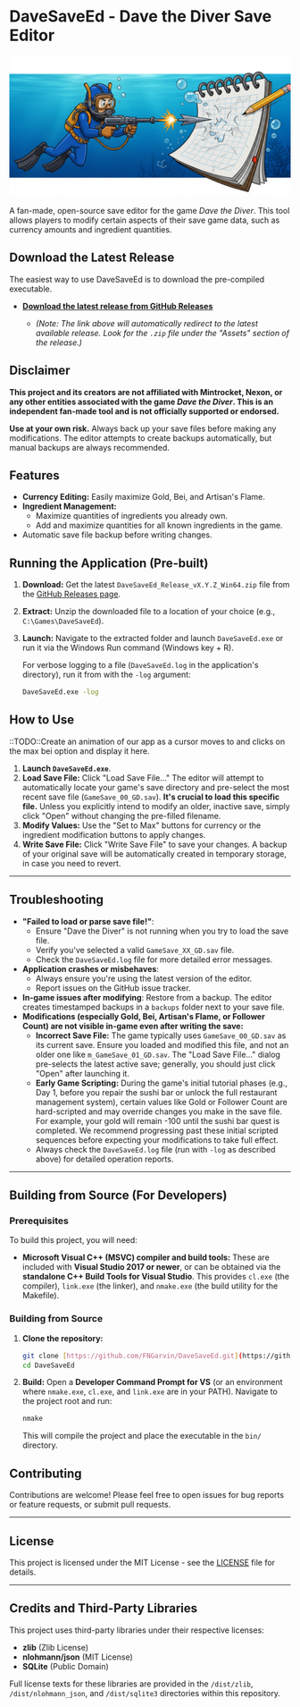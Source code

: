 # DaveSaveEd - Dave the Diver Save Editor

![DaveSaveEd Banner](images/davesaveed_banner.png)

A fan-made, open-source save editor for the game *Dave the Diver*. This tool allows players to modify certain aspects of their save game data, such as currency amounts and ingredient quantities.

## Download the Latest Release

The easiest way to use DaveSaveEd is to download the pre-compiled executable.

* **[Download the latest release from GitHub Releases](https://github.com/FNGarvin/DaveSaveEd/releases/latest)**

  * *(Note: The link above will automatically redirect to the latest available release. Look for the `.zip` file under the "Assets" section of the release.)*

## Disclaimer

**This project and its creators are not affiliated with Mintrocket, Nexon, or any other entities associated with the game _Dave the Diver_. This is an independent fan-made tool and is not officially supported or endorsed.**

**Use at your own risk.** Always back up your save files before making any modifications. The editor attempts to create backups automatically, but manual backups are always recommended.

## Features

* **Currency Editing:** Easily maximize Gold, Bei, and Artisan's Flame.
* **Ingredient Management:**
    * Maximize quantities of ingredients you already own.
    * Add and maximize quantities for all known ingredients in the game.
* Automatic save file backup before writing changes.

## Running the Application (Pre-built)

1.  **Download:** Get the latest `DaveSaveEd_Release_vX.Y.Z_Win64.zip` file from the [GitHub Releases page](https://github.com/FNGarvin/DaveSaveEd/releases/latest).
2.  **Extract:** Unzip the downloaded file to a location of your choice (e.g., `C:\Games\DaveSaveEd`).
3.  **Launch:** Navigate to the extracted folder and launch `DaveSaveEd.exe` or run it via the Windows Run command (Windows key + R).

    For verbose logging to a file (`DaveSaveEd.log` in the application's directory), run it from with the `-log` argument:
    ```bash
    DaveSaveEd.exe -log
    ```

## How to Use
::TODO::Create an animation of our app as a cursor moves to and clicks on the max bei option and display it here.
1.  **Launch `DaveSaveEd.exe`**.
2.  **Load Save File:** Click "Load Save File..." The editor will attempt to automatically locate your game's save directory and pre-select the most recent save file (`GameSave_00_GD.sav`). **It's crucial to load this specific file.** Unless you explicitly intend to modify an older, inactive save, simply click "Open" without changing the pre-filled filename.
3.  **Modify Values:** Use the "Set to Max" buttons for currency or the ingredient modification buttons to apply changes.
4.  **Write Save File:** Click "Write Save File" to save your changes. A backup of your original save will be automatically created in temporary storage, in case you need to revert.

---

## Troubleshooting

* **"Failed to load or parse save file!"**:
    * Ensure "Dave the Diver" is not running when you try to load the save file.
    * Verify you've selected a valid `GameSave_XX_GD.sav` file.
    * Check the `DaveSaveEd.log` file for more detailed error messages.
* **Application crashes or misbehaves**:
    * Always ensure you're using the latest version of the editor.
    * Report issues on the GitHub issue tracker.
* **In-game issues after modifying**: Restore from a backup. The editor creates timestamped backups in a `backups` folder next to your save file.
* **Modifications (especially Gold, Bei, Artisan's Flame, or Follower Count) are not visible in-game even after writing the save:**
    * **Incorrect Save File:** The game typically uses `GameSave_00_GD.sav` as its current save. Ensure you loaded and modified this file, and not an older one like `m_GameSave_01_GD.sav`. The "Load Save File..." dialog pre-selects the latest active save; generally, you should just click "Open" after launching it.
    * **Early Game Scripting:** During the game's initial tutorial phases (e.g., Day 1, before you repair the sushi bar or unlock the full restaurant management system), certain values like Gold or Follower Count are hard-scripted and may override changes you make in the save file. For example, your gold will remain -100 until the sushi bar quest is completed. We recommend progressing past these initial scripted sequences before expecting your modifications to take full effect.
    * Always check the `DaveSaveEd.log` file (run with `-log` as described above) for detailed operation reports.
---

## Building from Source (For Developers)

### Prerequisites

To build this project, you will need:

* **Microsoft Visual C++ (MSVC) compiler and build tools:** These are included with **Visual Studio 2017 or newer**, or can be obtained via the **standalone C++ Build Tools for Visual Studio**. This provides `cl.exe` (the compiler), `link.exe` (the linker), and `nmake.exe` (the build utility for the Makefile).

### Building from Source

1.  **Clone the repository:**
    ```bash
    git clone [https://github.com/FNGarvin/DaveSaveEd.git](https://github.com/FNGarvin/DaveSaveEd.git)
    cd DaveSaveEd
    ```
2.  **Build:**
    Open a **Developer Command Prompt for VS** (or an environment where `nmake.exe`, `cl.exe`, and `link.exe` are in your PATH). Navigate to the project root and run:
    ```bash
    nmake
    ```
    This will compile the project and place the executable in the `bin/` directory.

## Contributing

Contributions are welcome! Please feel free to open issues for bug reports or feature requests, or submit pull requests.

---

## License

This project is licensed under the MIT License - see the [LICENSE](LICENSE) file for details.

---

## Credits and Third-Party Libraries

This project uses third-party libraries under their respective licenses:

* **zlib** (Zlib License)
* **nlohmann/json** (MIT License)
* **SQLite** (Public Domain)

Full license texts for these libraries are provided in the `/dist/zlib`, `/dist/nlohmann_json`, and `/dist/sqlite3` directories within this repository.

